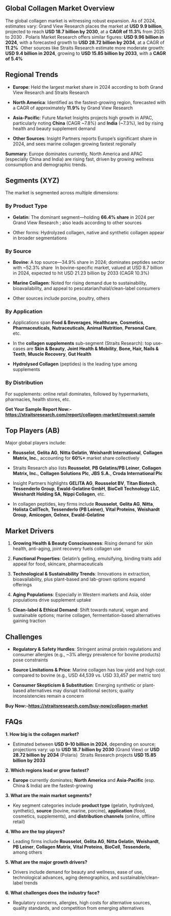 <h2 data-start="287" data-end="321">Global Collagen Market Overview</h2>
<p data-start="323" data-end="1000">The global collagen market is witnessing robust expansion. As of 2024, estimates vary: Grand View Research places the market at <strong data-start="451" data-end="470">USD 9.9 billion</strong>, projected to reach <strong data-start="491" data-end="519">USD 18.7 billion by 2030</strong>, at a <strong data-start="526" data-end="543">CAGR of 11.3%</strong> from 2025 to 2030 . Polaris Market Research offers similar figures: <strong data-start="649" data-end="677">USD 9.96 billion in 2024</strong>, with a forecasted growth to <strong data-start="707" data-end="736">USD 28.72 billion by 2034</strong>, at a CAGR of <strong data-start="751" data-end="760">11.2%</strong> &nbsp;Other sources like Straits Research estimate more moderate growth: <strong data-start="867" data-end="894">USD 9.4 billion in 2024</strong>, growing to <strong data-start="907" data-end="936">USD 15.85 billion by 2033</strong>, with a <strong data-start="945" data-end="961">CAGR of 5.4%</strong>&nbsp;</p>
<h2 data-start="1007" data-end="1025">Regional Trends</h2>
<ul data-start="1027" data-end="1752">
<li data-start="1027" data-end="1176">
<p data-start="1029" data-end="1176"><strong data-start="1029" data-end="1039">Europe</strong>: Held the largest market share in 2024 according to both Grand View Research and Straits Research</p>
</li>
<li data-start="1177" data-end="1351">
<p data-start="1179" data-end="1351"><strong data-start="1179" data-end="1196">North America</strong>: Identified as the fastest-growing region, forecasted with a CAGR of approximately <strong data-start="1280" data-end="1289">11.9%</strong> by Grand View Research&nbsp;</p>
</li>
<li data-start="1352" data-end="1579">
<p data-start="1354" data-end="1579"><strong data-start="1354" data-end="1370">Asia-Pacific</strong>: Future Market Insights projects high growth in APAC, particularly noting <strong data-start="1445" data-end="1454">China</strong> (CAGR ~7.8%) and <strong data-start="1472" data-end="1481">India</strong> (~7.3%), led by rising health and beauty supplement demand&nbsp;</p>
</li>
<li data-start="1580" data-end="1752">
<p data-start="1582" data-end="1752"><strong data-start="1582" data-end="1599">Other Sources</strong>: Insight Partners reports Europe&rsquo;s significant share in 2024, and sees marine collagen growing fastest regionally&nbsp;</p>
</li>
</ul>
<p data-start="1754" data-end="1926"><strong data-start="1754" data-end="1765">Summary</strong>: Europe dominates currently, North America and APAC (especially China and India) are rising fast, driven by growing wellness consumption and demographic trends.</p>
<h2 data-start="1933" data-end="1950">Segments (XYZ)</h2>
<p data-start="1952" data-end="2003">The market is segmented across multiple dimensions:</p>
<h3 data-start="2005" data-end="2024">By Product Type</h3>
<ul data-start="2025" data-end="2369">
<li data-start="2025" data-end="2232">
<p data-start="2027" data-end="2232"><strong data-start="2027" data-end="2038">Gelatin</strong>: The dominant segment&mdash;holding <strong data-start="2069" data-end="2084">66.4% share</strong> in 2024 per Grand View Research ; also leads according to other sources</p>
</li>
<li data-start="2233" data-end="2369">
<p data-start="2235" data-end="2369">Other forms: Hydrolyzed collagen, native and synthetic collagen appear in broader segmentations&nbsp;</p>
</li>
</ul>
<h3 data-start="2371" data-end="2384">By Source</h3>
<ul data-start="2385" data-end="2987">
<li data-start="2385" data-end="2715">
<p data-start="2387" data-end="2715"><strong data-start="2387" data-end="2397">Bovine</strong>: A top source&mdash;34.9% share in 2024; dominates peptides sector with ~52.3% share &nbsp;In bovine-specific market, valued at USD 8.7 billion in 2024, expected to hit USD 21.23 billion by 2033 (CAGR 10.3%)&nbsp;</p>
</li>
<li data-start="2716" data-end="2897">
<p data-start="2718" data-end="2897"><strong data-start="2718" data-end="2737">Marine Collagen</strong>: Noted for rising demand due to sustainability, bioavailability, and appeal to pescatarian/halal/clean-label consumers&nbsp;</p>
</li>
<li data-start="2898" data-end="2987">
<p data-start="2900" data-end="2987">Other sources include porcine, poultry, others&nbsp;</p>
</li>
</ul>
<h3 data-start="2989" data-end="3007">By Application</h3>
<ul data-start="3008" data-end="3564">
<li data-start="3008" data-end="3208">
<p data-start="3010" data-end="3208">Applications span <strong data-start="3028" data-end="3048">Food &amp; Beverages</strong>, <strong data-start="3050" data-end="3064">Healthcare</strong>, <strong data-start="3066" data-end="3079">Cosmetics</strong>, <strong data-start="3081" data-end="3100">Pharmaceuticals</strong>, <strong data-start="3102" data-end="3120">Nutraceuticals</strong>, <strong data-start="3122" data-end="3142">Animal Nutrition</strong>, <strong data-start="3144" data-end="3161">Personal Care</strong>, etc.&nbsp;</p>
</li>
<li data-start="3209" data-end="3448">
<p data-start="3211" data-end="3448">In the <strong data-start="3218" data-end="3242">collagen supplements</strong> sub-segment (Straits Research): top use-cases are <strong data-start="3293" data-end="3310">Skin &amp; Beauty</strong>, <strong data-start="3312" data-end="3339">Joint Health &amp; Mobility</strong>, <strong data-start="3341" data-end="3370">Bone, Hair, Nails &amp; Teeth</strong>, <strong data-start="3372" data-end="3391">Muscle Recovery</strong>, <strong data-start="3393" data-end="3407">Gut Health</strong>&nbsp;</p>
</li>
<li data-start="3449" data-end="3564">
<p data-start="3451" data-end="3564"><strong data-start="3451" data-end="3474">Hydrolysed Collagen</strong> (peptides) is the leading type among supplements&nbsp;</p>
</li>
</ul>
<h3 data-start="3566" data-end="3585">By Distribution</h3>
<p data-start="3586" data-end="3726">For supplements: online retail dominates, followed by hypermarkets, pharmacies, health stores, etc.&nbsp;</p>
<p data-start="3586" data-end="3726"><strong>Get Your Sample Report Now:-<a href="https://straitsresearch.com/report/collagen-market/request-sample">https://straitsresearch.com/report/collagen-market/request-sample</a>&nbsp;</strong></p>
<h2 data-start="3733" data-end="3752">Top Players (AB)</h2>
<p data-start="3754" data-end="3783">Major global players include:</p>
<ul data-start="3784" data-end="4702">
<li data-start="3784" data-end="3981">
<p data-start="3786" data-end="3981"><strong data-start="3786" data-end="3799">Rousselot</strong>, <strong data-start="3801" data-end="3814">Gelita AG</strong>, <strong data-start="3816" data-end="3833">Nitta Gelatin</strong>, <strong data-start="3835" data-end="3862">Weishardt International</strong>, <strong data-start="3864" data-end="3889">Collagen Matrix, Inc.</strong>, accounting for <strong data-start="3906" data-end="3914">60%+</strong> market share collectively</p>
</li>
<li data-start="3982" data-end="4191">
<p data-start="3984" data-end="4191">Straits Research also lists <strong data-start="4012" data-end="4025">Rousselot</strong>, <strong data-start="4027" data-end="4052">PB Gelatins/PB Leiner</strong>, <strong data-start="4054" data-end="4079">Collagen Matrix, Inc.</strong>, <strong data-start="4081" data-end="4107">Collagen Solutions Plc</strong>, <strong data-start="4109" data-end="4121">JBS S.A.</strong>, <strong data-start="4123" data-end="4150">Croda International Plc</strong></p>
</li>
<li data-start="4192" data-end="4441">
<p data-start="4194" data-end="4441">Insight Partners highlights <strong data-start="4222" data-end="4235">GELITA AG</strong>, <strong data-start="4237" data-end="4253">Rousselot BV</strong>, <strong data-start="4255" data-end="4272">Titan Biotech</strong>, <strong data-start="4274" data-end="4295">Tessenderlo Group</strong>, <strong data-start="4297" data-end="4320">Ewald-Gelatine GmbH</strong>, <strong data-start="4322" data-end="4348">BioCell Technology LLC</strong>, <strong data-start="4350" data-end="4374">Weishardt Holding SA</strong>, <strong data-start="4376" data-end="4394">Nippi Collagen</strong>, etc.&nbsp;</p>
</li>
<li data-start="4442" data-end="4702">
<p data-start="4444" data-end="4702">In collagen peptides, key firms include <strong data-start="4484" data-end="4497">Rousselot</strong>, <strong data-start="4499" data-end="4512">Gelita AG</strong>, <strong data-start="4514" data-end="4523">Nitta</strong>, <strong data-start="4525" data-end="4545">Holista CollTech</strong>, <strong data-start="4547" data-end="4574">Tessenderlo (PB Leiner)</strong>, <strong data-start="4576" data-end="4594">Vital Proteins</strong>, <strong data-start="4596" data-end="4615">Weishardt Group</strong>, <strong data-start="4617" data-end="4629">Amicogen</strong>, <strong data-start="4631" data-end="4641">Gelnex</strong>, <strong data-start="4643" data-end="4661">Ewald-Gelatine</strong></p>
</li>
</ul>
<h2 data-start="4709" data-end="4726">Market Drivers</h2>
<ol data-start="4728" data-end="5590">
<li data-start="4728" data-end="4891">
<p data-start="4731" data-end="4891"><strong data-start="4731" data-end="4772">Growing Health &amp; Beauty Consciousness</strong>: Rising demand for skin health, anti-aging, joint recovery fuels collagen use</p>
</li>
<li data-start="4892" data-end="5056">
<p data-start="4895" data-end="5056"><strong data-start="4895" data-end="4920">Functional Properties</strong>: Gelatin&rsquo;s gelling, emulsifying, binding traits add appeal for food, skincare, pharmaceuticals</p>
</li>
<li data-start="5057" data-end="5243">
<p data-start="5060" data-end="5243"><strong data-start="5060" data-end="5101">Technological &amp; Sustainability Trends</strong>: Innovations in extraction, bioavailability, plus plant-based and lab-grown options expand offerings&nbsp;</p>
</li>
<li data-start="5244" data-end="5392">
<p data-start="5247" data-end="5392"><strong data-start="5247" data-end="5268">Aging Populations</strong>: Especially in Western markets and Asia, older populations drive supplement uptake</p>
</li>
<li data-start="5393" data-end="5590">
<p data-start="5396" data-end="5590"><strong data-start="5396" data-end="5428">Clean-label &amp; Ethical Demand</strong>: Shift towards natural, vegan and sustainable options; marine collagen, fermentation-based alternatives gaining traction&nbsp;</p>
</li>
</ol>
<h2 data-start="5597" data-end="5610">Challenges</h2>
<ul data-start="5612" data-end="6206">
<li data-start="5612" data-end="5815">
<p data-start="5614" data-end="5815"><strong data-start="5614" data-end="5645">Regulatory &amp; Safety Hurdles</strong>: Stringent animal protein regulations and consumer allergies (e.g., ~3% allergy prevalence for bovine products) pose constraints</p>
</li>
<li data-start="5816" data-end="6002">
<p data-start="5818" data-end="6002"><strong data-start="5818" data-end="5848">Source Limitations &amp; Price</strong>: Marine collagen has low yield and high cost compared to bovine (e.g., USD 44,539 vs. USD 33,457 per metric ton)</p>
</li>
<li data-start="6003" data-end="6206">
<p data-start="6005" data-end="6206"><strong data-start="6005" data-end="6043">Consumer Skepticism &amp; Substitution</strong>: Emerging synthetic or plant-based alternatives may disrupt traditional sectors; quality inconsistencies remain a concern&nbsp;</p>
</li>
</ul>
<p><strong>Buy Now:-<a href="https://straitsresearch.com/buy-now/collagen-market">https://straitsresearch.com/buy-now/collagen-market</a>&nbsp;</strong></p>
<h2 data-start="6213" data-end="6220">FAQs</h2>
<p data-start="6222" data-end="6262"><strong data-start="6222" data-end="6260">1. How big is the collagen market?</strong></p>
<ul data-start="6263" data-end="6580">
<li data-start="6263" data-end="6580">
<p data-start="6265" data-end="6580">Estimated between <strong data-start="6283" data-end="6311">USD 9&ndash;10 billion in 2024</strong>, depending on source; projections vary: up to <strong data-start="6358" data-end="6386">USD 18.7 billion by 2030</strong> (Grand View) or <strong data-start="6403" data-end="6432">USD 28.72 billion by 2034</strong> (Polaris) &nbsp;Straits Research projects <strong data-start="6510" data-end="6539">USD 15.85 billion by 2033</strong></p>
</li>
</ul>
<p data-start="6582" data-end="6626"><strong data-start="6582" data-end="6624">2. Which regions lead or grow fastest?</strong></p>
<ul data-start="6627" data-end="6785">
<li data-start="6627" data-end="6785">
<p data-start="6629" data-end="6785"><strong data-start="6629" data-end="6639">Europe</strong> currently dominates; <strong data-start="6661" data-end="6678">North America</strong> and <strong data-start="6683" data-end="6699">Asia-Pacific</strong> (esp. China &amp; India) are the fastest-growing&nbsp;</p>
</li>
</ul>
<p data-start="6787" data-end="6830"><strong data-start="6787" data-end="6828">3. What are the main market segments?</strong></p>
<ul data-start="6831" data-end="7096">
<li data-start="6831" data-end="7096">
<p data-start="6833" data-end="7096">Key segment categories include <strong data-start="6864" data-end="6880">product type</strong> (gelatin, hydrolyzed, synthetic), <strong data-start="6915" data-end="6925">source</strong> (bovine, marine, porcine), <strong data-start="6953" data-end="6968">application</strong> (food, cosmetics, supplements), and <strong data-start="7005" data-end="7030">distribution channels</strong> (online, offline retail)&nbsp;</p>
</li>
</ul>
<p data-start="7098" data-end="7131"><strong data-start="7098" data-end="7129">4. Who are the top players?</strong></p>
<ul data-start="7132" data-end="7359">
<li data-start="7132" data-end="7359">
<p data-start="7134" data-end="7359">Leading firms include <strong data-start="7156" data-end="7169">Rousselot</strong>, <strong data-start="7171" data-end="7184">Gelita AG</strong>, <strong data-start="7186" data-end="7203">Nitta Gelatin</strong>, <strong data-start="7205" data-end="7218">Weishardt</strong>, <strong data-start="7220" data-end="7233">PB Leiner</strong>, <strong data-start="7235" data-end="7254">Collagen Matrix</strong>, <strong data-start="7256" data-end="7274">Vital Proteins</strong>, <strong data-start="7276" data-end="7287">BioCell</strong>, <strong data-start="7289" data-end="7304">Tessenderlo</strong>, among others&nbsp;</p>
</li>
</ul>
<p data-start="7361" data-end="7404"><strong data-start="7361" data-end="7402">5. What are the major growth drivers?</strong></p>
<ul data-start="7405" data-end="7587">
<li data-start="7405" data-end="7587">
<p data-start="7407" data-end="7587">Drivers include demand for beauty and wellness, ease of use, technological advances, aging demographics, and sustainable/clean-label trends&nbsp;</p>
</li>
</ul>
<p data-start="7589" data-end="7637"><strong data-start="7589" data-end="7635">6. What challenges does the industry face?</strong></p>
<ul data-start="7638" data-end="7810">
<li data-start="7638" data-end="7810">
<p data-start="7640" data-end="7810">Regulatory concerns, allergies, high costs for alternative sources, quality standards, and competition from emerging alternatives&nbsp;</p>
</li>
</ul>
